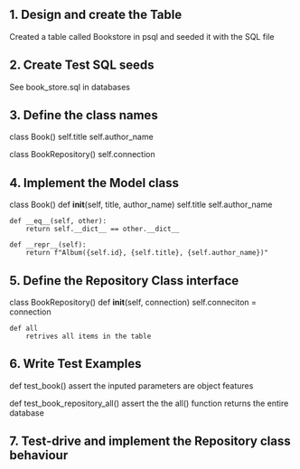 ## 1. Design and create the Table

Created a table called Bookstore in psql and seeded it with the SQL file

## 2. Create Test SQL seeds

See book_store.sql in databases

## 3. Define the class names

class Book()
    self.title
    self.author_name

class BookRepository()
    self.connection


## 4. Implement the Model class

class Book()
    def __init__(self, title, author_name)
        self.title
        self.author_name
    
    def __eq__(self, other):
        return self.__dict__ == other.__dict__

    def __repr__(self):
        return f"Album({self.id}, {self.title}, {self.author_name})"

## 5. Define the Repository Class interface

class BookRepository()
    def __init__(self, connection)
        self.conneciton = connection

    def all
        retrives all items in the table

## 6. Write Test Examples

def test_book()
    assert the inputed parameters are object features

def test_book_repository_all()
    assert the the all() function returns the entire database

## 7. Test-drive and implement the Repository class behaviour

